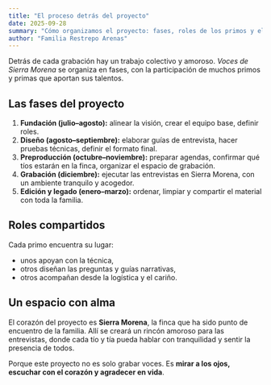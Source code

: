 ```yaml
---
title: "El proceso detrás del proyecto"
date: 2025-09-28
summary: "Cómo organizamos el proyecto: fases, roles de los primos y el espacio especial de Sierra Morena."
author: "Familia Restrepo Arenas"
---
```


Detrás de cada grabación hay un trabajo colectivo y amoroso. *Voces de Sierra Morena* se organiza en fases, con la participación de muchos primos y primas que aportan sus talentos.

## Las fases del proyecto

1. **Fundación (julio–agosto):** alinear la visión, crear el equipo base, definir roles.  
2. **Diseño (agosto–septiembre):** elaborar guías de entrevista, hacer pruebas técnicas, definir el formato final.  
3. **Preproducción (octubre–noviembre):** preparar agendas, confirmar qué tíos estarán en la finca, organizar el espacio de grabación.  
4. **Grabación (diciembre):** ejecutar las entrevistas en Sierra Morena, con un ambiente tranquilo y acogedor.  
5. **Edición y legado (enero–marzo):** ordenar, limpiar y compartir el material con toda la familia.  

## Roles compartidos

Cada primo encuentra su lugar:  
- unos apoyan con la técnica,  
- otros diseñan las preguntas y guías narrativas,  
- otros acompañan desde la logística y el cariño.  

## Un espacio con alma

El corazón del proyecto es **Sierra Morena**, la finca que ha sido punto de encuentro de la familia. Allí se creará un rincón amoroso para las entrevistas, donde cada tío y tía pueda hablar con tranquilidad y sentir la presencia de todos.

Porque este proyecto no es solo grabar voces. Es **mirar a los ojos, escuchar con el corazón y agradecer en vida**.
